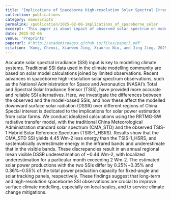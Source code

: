 ```yaml
---
title: "Implications of Spaceborne High-resolution Solar Spectral Irradiance Observation for the Assessment of Surface Solar Energy in China"
collection: publications
category: manuscripts
permalink: /publication/2025-02-06-implications_of_spaceborne_solar
excerpt: 'This paper is about impact of observed solar spectrum on modeled surface solar energy.'
date: 2025-02-06
venue: 'Preprints'
paperurl: #'http://academicpages.github.io/files/paper3.pdf'
citation: 'Kong, Chenxi, Xianwen Jing, Xiaorui Niu, and Jing Jing. 2025. "Implications of Spaceborne High-resolution Solar Spectral Irradiance Observation for the Assessment of Surface Solar Energy in China" <i>Preprints</i> 2025020414. <a href="https://doi.org/10.20944/preprints202502.0414.v1" target="_blank">https://doi.org/10.20944/preprints202502.0414.v1</a>'
---
```

Accurate solar spectral irradiance (SSI) input is key to modelling climate systems. Traditional SSI data used in the climate modelling community are based on solar model calculations joined by limited observations. Recent advances in spaceborne high-resolution solar spectrum observations, such as the National Administration for Space and Aeronautics (NASA)’s Total and Spectral Solar Irradiance Sensor (TSIS), have provided more accurate and reliable SSI alternatives. Here, we investigate the differences between the observed and the model-based SSIs, and how these affect the modelled downward surface solar radiation (DSSR) over different regions of China. Special interest is dedicated to the implications for solar power estimation from solar farms. We conduct idealized calculations using the RRTMG-SW radiative transfer model, with the traditional China Meteorological Administration standard solar spectrum (CMA_STD) and the observed TSIS-1 Hybrid Solar Reference Spectrum (TSIS-1_HSRS). Results show that the CMA_STD SSI yields 4.45 Wm-2 less energy than the TSIS-1_HSRS, and systematically overestimate energy in the infrared bands and underestimate that in the visible bands. These discrepancies result in an annual regional mean visible DSSR underestimation of ~0.44 Wm-2, with localized underestimation for a particular month exceeding 2 Wm-2. The estimated solar power productions with the two SSIs differ by 0.25%~0.35% and 0.36%~0.55% of the total power production capacity for fixed-angle and solar tracking panels, respectively. These findings suggest that long-term and high-resolution spaceborne SSI observations are crucial to improve surface climate modelling, especially on local scales, and to service climate change mitigations.
